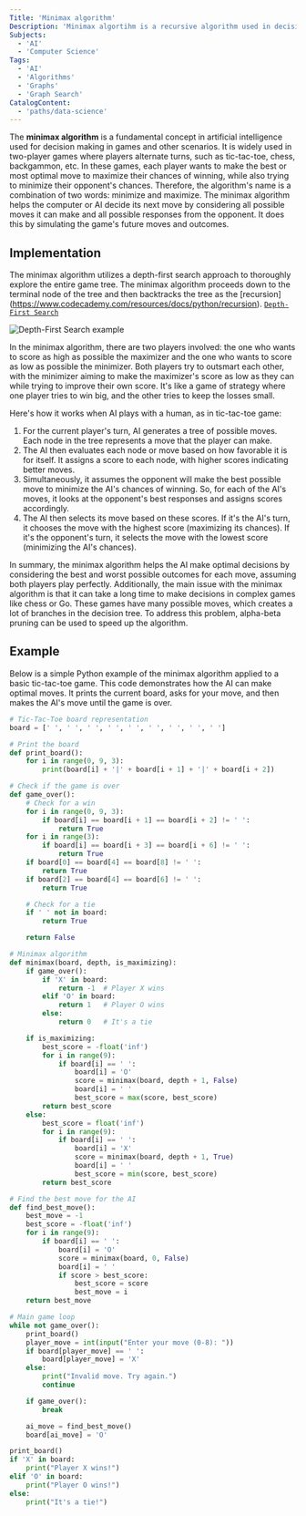 ```yaml
---
Title: 'Minimax algorithm'
Description: 'Minimax algortihm is a recursive algorithm used in decision making and game theory.'
Subjects:
  - 'AI'
  - 'Computer Science'
Tags:
  - 'AI'
  - 'Algorithms'
  - 'Graphs'
  - 'Graph Search'
CatalogContent:
  - 'paths/data-science'
---
```


The **minimax algorithm** is a fundamental concept in artificial intelligence used for decision making in games and other scenarios.
It is widely used in two-player games where players alternate turns, such as tic-tac-toe, chess, backgammon, etc. 
In these games, each player wants to make the best or most optimal move to maximize their chances of winning, while also trying to minimize their opponent's chances. Therefore, the algorithm's name is a combination of two words: minimize and maximize. The minimax algorithm helps the computer or AI decide its next move by considering all possible moves it can make and all possible responses from the opponent. It does this by simulating the game's future moves and outcomes.

## Implementation 

The minimax algorithm utilizes a depth-first search approach to thoroughly explore the entire game tree. The minimax algorithm proceeds down to the terminal node of the tree and then backtracks the tree as the [recursion] (https://www.codecademy.com/resources/docs/python/recursion). [`Depth-First Search`](https://www.codecademy.com/resources/docs/ai/search-algorithms/depth-first-search)

![Depth-First Search example](https://raw.githubusercontent.com/Codecademy/docs/main/media/Depth-First-Search-Example.png)

In the minimax algorithm, there are two players involved: the one who wants to score as high as possible the maximizer and the one who wants to score as low as possible the minimizer. Both players try to outsmart each other, with the minimizer aiming to make the maximizer's score as low as they can while trying to improve their own score. It's like a game of strategy where one player tries to win big, and the other tries to keep the losses small.

Here's how it works when AI plays with a human, as in tic-tac-toe game:

1. For the current player's turn, AI generates a tree of possible moves. Each node in the tree represents a move that the player can make.
2. The AI then evaluates each node or move based on how favorable it is for itself. It assigns a score to each node, with higher scores indicating better moves.
3. Simultaneously, it assumes the opponent will make the best possible move to minimize the AI's chances of winning. So, for each of the AI's moves, it looks at the opponent's best responses and assigns scores accordingly.
4. The AI then selects its move based on these scores. If it's the AI's turn, it chooses the move with the highest score (maximizing its chances). If it's the opponent's turn, it selects the move with the lowest score (minimizing the AI's chances).

In summary, the minimax algorithm helps the AI make optimal decisions by considering the best and worst possible outcomes for each move, assuming both players play perfectly. Additionally, the main issue with the minimax algorithm is that it can take a long time to make decisions in complex games like chess or Go. These games have many possible moves, which creates a lot of branches in the decision tree. To address this problem, alpha-beta pruning can be used to speed up the algorithm.

## Example

Below is a simple Python example of the minimax algorithm applied to a basic tic-tac-toe game. This code demonstrates how the AI can make optimal moves. It prints the current board, asks for your move, and then makes the AI's move until the game is over.

```python
# Tic-Tac-Toe board representation
board = [' ', ' ', ' ', ' ', ' ', ' ', ' ', ' ', ' ']

# Print the board
def print_board():
    for i in range(0, 9, 3):
        print(board[i] + '|' + board[i + 1] + '|' + board[i + 2])

# Check if the game is over
def game_over():
    # Check for a win
    for i in range(0, 9, 3):
        if board[i] == board[i + 1] == board[i + 2] != ' ':
            return True
    for i in range(3):
        if board[i] == board[i + 3] == board[i + 6] != ' ':
            return True
    if board[0] == board[4] == board[8] != ' ':
        return True
    if board[2] == board[4] == board[6] != ' ':
        return True

    # Check for a tie
    if ' ' not in board:
        return True

    return False

# Minimax algorithm
def minimax(board, depth, is_maximizing):
    if game_over():
        if 'X' in board:
            return -1  # Player X wins
        elif 'O' in board:
            return 1   # Player O wins
        else:
            return 0   # It's a tie

    if is_maximizing:
        best_score = -float('inf')
        for i in range(9):
            if board[i] == ' ':
                board[i] = 'O'
                score = minimax(board, depth + 1, False)
                board[i] = ' '
                best_score = max(score, best_score)
        return best_score
    else:
        best_score = float('inf')
        for i in range(9):
            if board[i] == ' ':
                board[i] = 'X'
                score = minimax(board, depth + 1, True)
                board[i] = ' '
                best_score = min(score, best_score)
        return best_score

# Find the best move for the AI
def find_best_move():
    best_move = -1
    best_score = -float('inf')
    for i in range(9):
        if board[i] == ' ':
            board[i] = 'O'
            score = minimax(board, 0, False)
            board[i] = ' '
            if score > best_score:
                best_score = score
                best_move = i
    return best_move

# Main game loop
while not game_over():
    print_board()
    player_move = int(input("Enter your move (0-8): "))
    if board[player_move] == ' ':
        board[player_move] = 'X'
    else:
        print("Invalid move. Try again.")
        continue

    if game_over():
        break

    ai_move = find_best_move()
    board[ai_move] = 'O'

print_board()
if 'X' in board:
    print("Player X wins!")
elif 'O' in board:
    print("Player O wins!")
else:
    print("It's a tie!")

```